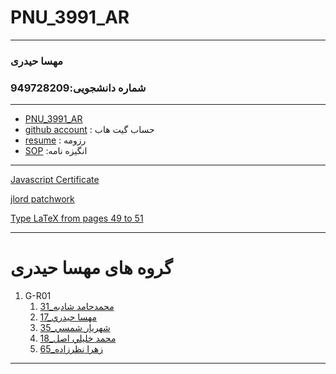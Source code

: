 # PNU_3991_AR
---------
### مهسا حیدری
 ### شماره دانشجویی:949728209
---
- [PNU_3991_AR](https://github.com/Mahsa-Heydari/PNU_3991_AR)
- [github account](https://github.com/Mahsa-Heydari/)
  : حساب گیت هاب
- [resume](https://mahsa-heydari.github.io/)
  : رزومه
- [SOP](https://mahsa-heydari.github.io/SOP/)
  :انگیزه نامه 
  
------------------

[Javascript Certificate](https://github.com/Mahsa-Heydari/PNU_3991_AR/blob/main/JavaScript_Certificate.pdf)


[jlord patchwork](https://github.com/Mahsa-Heydari/PNU_3991_AR/blob/main/jlord%20patchwork.pdf)


[Type LaTeX from pages 49 to 51](https://github.com/Mahsa-Heydari/PNU_3991_AR/blob/main/m.heydari.pdf)

-------------------
# گروه های مهسا حیدری


1. G-R01
    1. [31_محمدحامد شادبه](https://github.com/AliRazavi-edu/PNU_3991/tree/master/_BSc/ResearchAndPresentationMethods/1322010_01/31_%D9%85%D8%AD%D9%85%D8%AF%D8%AD%D8%A7%D9%85%D8%AF%20%D8%B4%D8%A7%D8%AF%D8%A8%D9%87)    
    1. [17_مهسا حيدري](https://github.com/AliRazavi-edu/PNU_3991/tree/master/_BSc/ResearchAndPresentationMethods/1322010_01/17_%D9%85%D9%87%D8%B3%D8%A7%20%D8%AD%D9%8A%D8%AF%D8%B1%D9%8A)   
    1. [35_شهريار شمسي](https://github.com/AliRazavi-edu/PNU_3991/tree/master/_BSc/ResearchAndPresentationMethods/1322010_01/35_%D8%B4%D9%87%D8%B1%D9%8A%D8%A7%D8%B1%20%D8%B4%D9%85%D8%B3%D9%8A)       
    1. [18_محمد خليلي اصل](https://github.com/AliRazavi-edu/PNU_3991/tree/master/_BSc/ResearchAndPresentationMethods/1322010_02/18_%D9%85%D8%AD%D9%85%D8%AF%20%D8%AE%D9%84%D9%8A%D9%84%D9%8A%20%D8%A7%D8%B5%D9%84)   
   1. [65_زهرا نظرزاده](https://github.com/AliRazavi-edu/PNU_3991/tree/master/_BSc/ResearchAndPresentationMethods/1322010_01/65_%D8%B2%D9%87%D8%B1%D8%A7%20%D9%86%D8%B8%D8%B1%D8%B2%D8%A7%D8%AF%D9%87)
   
   
------------------

